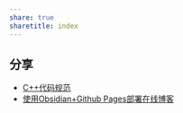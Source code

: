 ```yaml
---
share: true
sharetitle: index
---
```


## 分享
- [C++代码规范](./_posts/doc/2023-09-03-C-Plus-Writing-Rules.md#)
- [使用Obsidian+Github Pages部署在线博客](./_posts/doc/2023-09-03-Build-Blog-Online.md#)